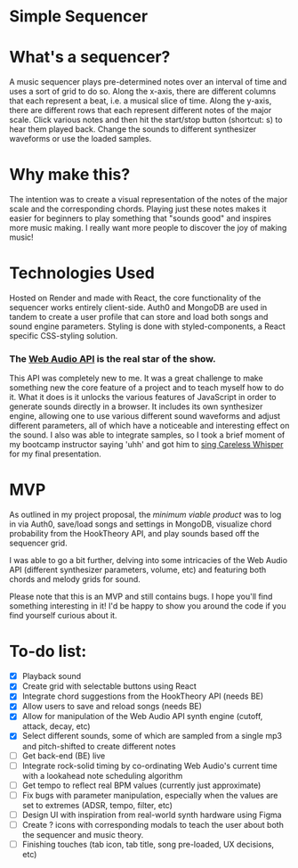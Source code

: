 # Simple Sequencer

# What's a sequencer?
A music sequencer plays pre-determined notes over an interval of time and uses a sort of grid to do so. Along the x-axis, there are different columns that each represent a beat, i.e. a musical slice of time. Along the y-axis, there are different rows that each represent different notes of the major scale. Click various notes and then hit the start/stop button (shortcut: s) to hear them played back. Change the sounds to different synthesizer waveforms or use the loaded samples. 

# Why make this?
The intention was to create a visual representation of the notes of the major scale and the corresponding chords. Playing just these notes makes it easier for beginners to play something that "sounds good" and inspires more music making. I really want more people to discover the joy of making music!

# Technologies Used
Hosted on Render and made with React, the core functionality of the sequencer works entirely client-side. Auth0 and MongoDB are used in tandem to create a user profile that can store and load both songs and sound engine parameters. Styling is done with styled-components, a React specific CSS-styling solution.

### The [Web Audio API](https://developer.mozilla.org/en-US/docs/Web/API/Web_Audio_API) is the real star of the show.
This API was completely new to me. It was a great challenge to make something new the core feature of a project and to teach myself how to do it. What it does is it unlocks the various features of JavaScript in order to generate sounds directly in a browser. It includes its own synthesizer engine, allowing one to use various different sound waveforms and adjust different parameters, all of which have a noticeable and interesting effect on the sound. I also was able to integrate samples, so I took a brief moment of my bootcamp instructor saying 'uhh' and got him to [sing Careless Whisper](https://www.youtube.com/watch?v=Kr9EhNK0tIw) for my final presentation.

# MVP
As outlined in my project proposal, the *minimum viable product* was to log in via Auth0, save/load songs and settings in MongoDB, visualize chord probability from the HookTheory API, and play sounds based off the sequencer grid. 

I was able to go a bit further, delving into some intricacies of the Web Audio API (different synthesizer parameters, volume, etc) and featuring both chords and melody grids for sound.

Please note that this is an MVP and still contains bugs. I hope you'll find something interesting in it! I'd be happy to show you around the code if you find yourself curious about it. 

# To-do list:
- [x] Playback sound
- [x] Create grid with selectable buttons using React
- [x] Integrate chord suggestions from the HookTheory API (needs BE)
- [x] Allow users to save and reload songs (needs BE)
- [x] Allow for manipulation of the Web Audio API synth engine (cutoff, attack, decay, etc)
- [x] Select different sounds, some of which are sampled from a single mp3 and pitch-shifted to create different notes
- [ ] Get back-end (BE) live
- [ ] Integrate rock-solid timing by co-ordinating Web Audio's current time with a lookahead note scheduling algorithm
- [ ] Get tempo to reflect real BPM values (currently just approximate)
- [ ] Fix bugs with parameter manipulation, especially when the values are set to extremes (ADSR, tempo, filter, etc)
- [ ] Design UI with inspiration from real-world synth hardware using Figma
- [ ] Create ? icons with corresponding modals to teach the user about both the sequencer and music theory.
- [ ] Finishing touches (tab icon, tab title, song pre-loaded, UX decisions, etc)

